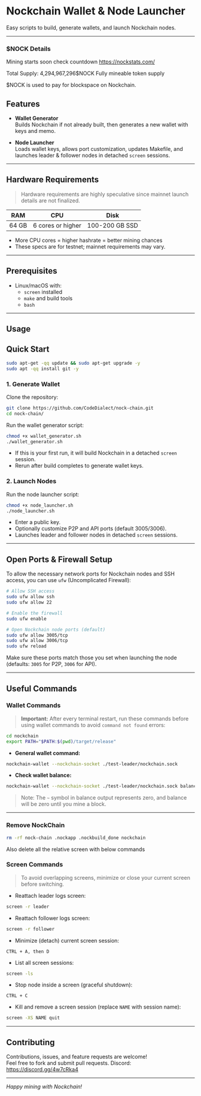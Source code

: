 # Nockchain Wallet & Node Launcher

Easy scripts to build, generate wallets, and launch Nockchain nodes.


---

### $NOCK Details
Mining starts soon check countdown https://nockstats.com/

Total Supply: 4,294,967,296$NOCK Fully mineable token supply

$NOCK is used to pay for blockspace on Nockchain.


## Features

- **Wallet Generator**  
  Builds Nockchain if not already built, then generates a new wallet with keys and memo.

- **Node Launcher**  
  Loads wallet keys, allows port customization, updates Makefile, and launches leader & follower nodes in detached `screen` sessions.

---

## Hardware Requirements

> Hardware requirements are highly speculative since mainnet launch details are not finalized.

| RAM      | CPU              | Disk           |
|----------|------------------|----------------|
| 64 GB    | 6 cores or higher | 100-200 GB SSD |

- More CPU cores = higher hashrate = better mining chances  
- These specs are for testnet; mainnet requirements may vary.

---

## Prerequisites

- Linux/macOS with:
  - `screen` installed
  - `make` and build tools
  - `bash`

---

## Usage

## Quick Start

```bash
sudo apt-get -qq update && sudo apt-get upgrade -y
sudo apt -qq install git -y
```

### 1. Generate Wallet
Clone the repository:

```bash
git clone https://github.com/CodeDialect/nock-chain.git
cd nock-chain/

```
Run the wallet generator script:

```bash
chmod +x wallet_generator.sh
./wallet_generator.sh
```

- If this is your first run, it will build Nockchain in a detached `screen` session.
- Rerun after build completes to generate wallet keys.

### 2. Launch Nodes

Run the node launcher script:

```bash
chmod +x node_launcher.sh
./node_launcher.sh
```

- Enter a public key.
- Optionally customize P2P and API ports (default 3005/3006).
- Launches leader and follower nodes in detached `screen` sessions.

---

## Open Ports & Firewall Setup

To allow the necessary network ports for Nockchain nodes and SSH access, you can use `ufw` (Uncomplicated Firewall):

```bash
# Allow SSH access
sudo ufw allow ssh
sudo ufw allow 22

# Enable the firewall
sudo ufw enable

# Open Nockchain node ports (default)
sudo ufw allow 3005/tcp
sudo ufw allow 3006/tcp
sudo ufw reload
```

Make sure these ports match those you set when launching the node (defaults: `3005` for P2P, `3006` for API).

---

## Useful Commands

### Wallet Commands

> **Important:** After every terminal restart, run these commands before using wallet commands to avoid `command not found` errors:

```bash
cd nockchain
export PATH="$PATH:$(pwd)/target/release"
```

- **General wallet command:**

```bash
nockchain-wallet --nockchain-socket ./test-leader/nockchain.sock
```

- **Check wallet balance:**

```bash
nockchain-wallet --nockchain-socket ./test-leader/nockchain.sock balance
```

> Note: The `~` symbol in balance output represents zero, and balance will be zero until you mine a block.

---

### Remove NockChain
```bash
rm -rf nock-chain .nockapp .nockbuild_done nockchain
```
Also delete all the relative screen with below commands

### Screen Commands

> To avoid overlapping screens, minimize or close your current screen before switching.

- Reattach leader logs screen:

```bash
screen -r leader
```

- Reattach follower logs screen:

```bash
screen -r follower
```

- Minimize (detach) current screen session:

```
CTRL + A, then D
```

- List all screen sessions:

```bash
screen -ls
```

- Stop node inside a screen (graceful shutdown):

```
CTRL + C
```

- Kill and remove a screen session (replace `NAME` with session name):

```bash
screen -XS NAME quit
```

---

## Contributing

Contributions, issues, and feature requests are welcome!  
Feel free to fork and submit pull requests.
Discord: https://discord.gg/4w7cRka4

---

*Happy mining with Nockchain!* 
